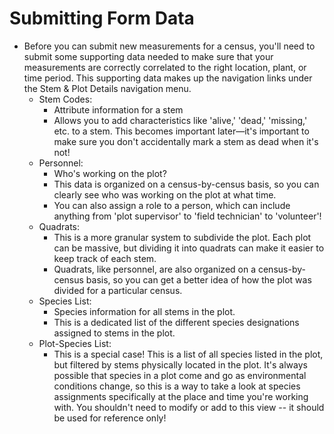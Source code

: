 # Submitting Form Data

- Before you can submit new measurements for a census, you'll need to submit some supporting data
  needed to make sure that your measurements are correctly correlated to the right location,
  plant, or time period.
  This supporting data makes up the navigation links under the Stem & Plot Details navigation
  menu.
  - Stem Codes:
    - Attribute information for a stem
    - Allows you to add characteristics like 'alive,' 'dead,' 'missing,' etc. to a stem.
      This becomes important later—it's important to make sure you don't accidentally mark a stem as
      dead when it's not!
  - Personnel:
    - Who's working on the plot?
    - This data is organized on a census-by-census basis, so you can clearly see who was working on
      the plot at what
      time.
    - You can also assign a role to a person, which can include anything from 'plot supervisor' to
      'field technician' to 'volunteer'!
  - Quadrats:
    - This is a more granular system to subdivide the plot. Each plot can be massive, but dividing
      it into quadrats
      can make it easier to keep track of each stem.
    - Quadrats, like personnel, are also organized on a census-by-census basis, so you can get a
      better idea of how
      the plot was divided for a particular census.
  - Species List:
    - Species information for all stems in the plot.
    - This is a dedicated list of the different species designations assigned to stems in the plot.
  - Plot-Species List:
    - This is a special case! This is a list of all species listed in the plot, but filtered by
      stems physically
      located in the plot. It's always possible that species in a plot come and go as environmental
      conditions
      change, so this is a way to take a look at species assignments specifically at the place and
      time you're
      working with. You shouldn't need to modify or add to this view -- it should be used for
      reference only!
